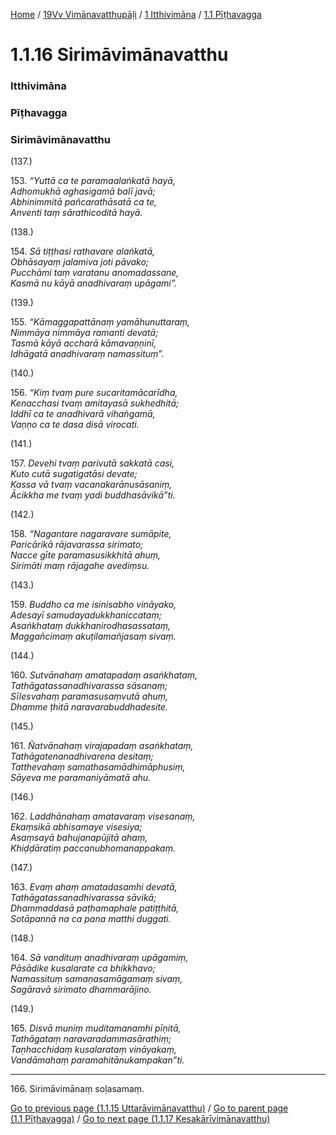 
[Home](/) / [19Vv Vimānavatthupāḷi](../../../19Vv.md) / [1 Itthivimāna](../../1.md) / [1.1 Pīṭhavagga](../1.1.md)

# 1.1.16 Sirimāvimānavatthu

### Itthivimāna

### Pīṭhavagga

### Sirimāvimānavatthu

(137.)

153\. _“Yuttā ca te paramaalaṅkatā hayā,_  
_Adhomukhā aghasigamā balī javā;_  
_Abhinimmitā pañcarathāsatā ca te,_  
_Anventi taṃ sārathicoditā hayā._  


(138.)

154\. _Sā tiṭṭhasi rathavare alaṅkatā,_  
_Obhāsayaṃ jalamiva joti pāvako;_  
_Pucchāmi taṃ varatanu anomadassane,_  
_Kasmā nu kāyā anadhivaraṃ upāgami”._  


(139.)

155\. _“Kāmaggapattānaṃ yamāhunuttaraṃ,_  
_Nimmāya nimmāya ramanti devatā;_  
_Tasmā kāyā accharā kāmavaṇṇinī,_  
_Idhāgatā anadhivaraṃ namassituṃ”._  


(140.)

156\. _“Kiṃ tvaṃ pure sucaritamācarīdha,_  
_Kenacchasi tvaṃ amitayasā sukhedhitā;_  
_Iddhī ca te anadhivarā vihaṅgamā,_  
_Vaṇṇo ca te dasa disā virocati._  


(141.)

157\. _Devehi tvaṃ parivutā sakkatā casi,_  
_Kuto cutā sugatigatāsi devate;_  
_Kassa vā tvaṃ vacanakarānusāsaniṃ,_  
_Ācikkha me tvaṃ yadi buddhasāvikā”ti._  


(142.)

158\. _“Nagantare nagaravare sumāpite,_  
_Paricārikā rājavarassa sirimato;_  
_Nacce gīte paramasusikkhitā ahuṃ,_  
_Sirimāti maṃ rājagahe avediṃsu._  


(143.)

159\. _Buddho ca me isinisabho vināyako,_  
_Adesayī samudayadukkhaniccataṃ;_  
_Asaṅkhataṃ dukkhanirodhasassataṃ,_  
_Maggañcimaṃ akuṭilamañjasaṃ sivaṃ._  


(144.)

160\. _Sutvānahaṃ amatapadaṃ asaṅkhataṃ,_  
_Tathāgatassanadhivarassa sāsanaṃ;_  
_Sīlesvahaṃ paramasusaṃvutā ahuṃ,_  
_Dhamme ṭhitā naravarabuddhadesite._  


(145.)

161\. _Ñatvānahaṃ virajapadaṃ asaṅkhataṃ,_  
_Tathāgatenanadhivarena desitaṃ;_  
_Tatthevahaṃ samathasamādhimāphusiṃ,_  
_Sāyeva me paramaniyāmatā ahu._  


(146.)

162\. _Laddhānahaṃ amatavaraṃ visesanaṃ,_  
_Ekaṃsikā abhisamaye visesiya;_  
_Asaṃsayā bahujanapūjitā ahaṃ,_  
_Khiḍḍāratiṃ paccanubhomanappakaṃ._  


(147.)

163\. _Evaṃ ahaṃ amatadasamhi devatā,_  
_Tathāgatassanadhivarassa sāvikā;_  
_Dhammaddasā paṭhamaphale patiṭṭhitā,_  
_Sotāpannā na ca pana matthi duggati._  


(148.)

164\. _Sā vandituṃ anadhivaraṃ upāgamiṃ,_  
_Pāsādike kusalarate ca bhikkhavo;_  
_Namassituṃ samaṇasamāgamaṃ sivaṃ,_  
_Sagāravā sirimato dhammarājino._  


(149.)

165\. _Disvā muniṃ muditamanamhi pīṇitā,_  
_Tathāgataṃ naravaradammasārathiṃ;_  
_Taṇhacchidaṃ kusalarataṃ vināyakaṃ,_  
_Vandāmahaṃ paramahitānukampakan”ti._  


---

166\. Sirimāvimānaṃ soḷasamaṃ.



[Go to previous page (1.1.15 Uttarāvimānavatthu)](1.1.15.md) / [Go to parent page (1.1 Pīṭhavagga)](../1.1.md) / [Go to next page (1.1.17 Kesakārīvimānavatthu)](1.1.17.md)


